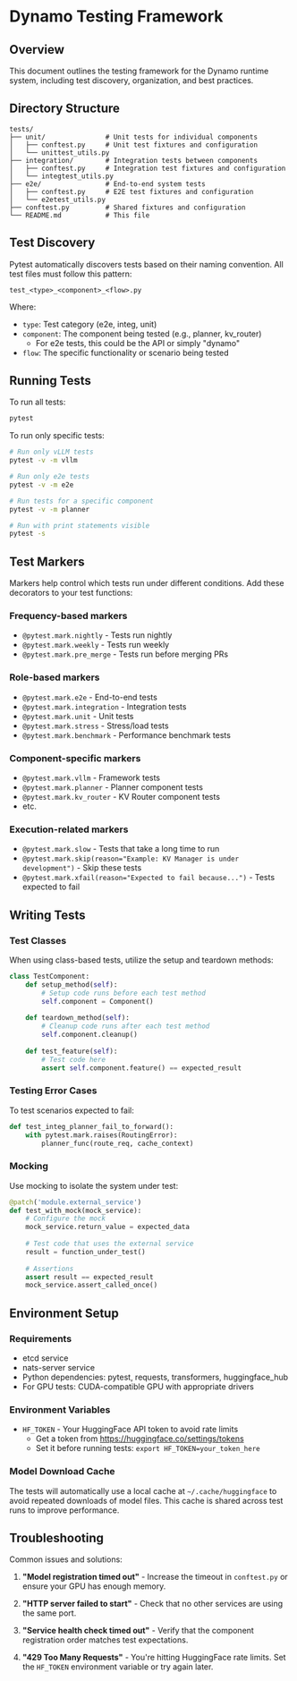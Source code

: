# Dynamo Testing Framework

## Overview

This document outlines the testing framework for the Dynamo runtime system, including test discovery, organization, and best practices.

## Directory Structure

```
tests/
├── unit/               # Unit tests for individual components
│   ├── conftest.py     # Unit test fixtures and configuration
│   └── unittest_utils.py
├── integration/        # Integration tests between components
│   ├── conftest.py     # Integration test fixtures and configuration
│   └── integtest_utils.py
├── e2e/                # End-to-end system tests
│   ├── conftest.py     # E2E test fixtures and configuration
│   └── e2etest_utils.py
├── conftest.py         # Shared fixtures and configuration
└── README.md           # This file
```

## Test Discovery

Pytest automatically discovers tests based on their naming convention. All test files must follow this pattern:

```
test_<type>_<component>_<flow>.py
```

Where:
- `type`: Test category (e2e, integ, unit)
- `component`: The component being tested (e.g., planner, kv_router)
  - For e2e tests, this could be the API or simply "dynamo"
- `flow`: The specific functionality or scenario being tested

## Running Tests

To run all tests:
```bash
pytest
```

To run only specific tests:
```bash
# Run only vLLM tests
pytest -v -m vllm

# Run only e2e tests
pytest -v -m e2e

# Run tests for a specific component
pytest -v -m planner

# Run with print statements visible
pytest -s
```

## Test Markers

Markers help control which tests run under different conditions. Add these decorators to your test functions:

### Frequency-based markers
- `@pytest.mark.nightly` - Tests run nightly
- `@pytest.mark.weekly` - Tests run weekly
- `@pytest.mark.pre_merge` - Tests run before merging PRs

### Role-based markers
- `@pytest.mark.e2e` - End-to-end tests
- `@pytest.mark.integration` - Integration tests
- `@pytest.mark.unit` - Unit tests
- `@pytest.mark.stress` - Stress/load tests
- `@pytest.mark.benchmark` - Performance benchmark tests

### Component-specific markers
- `@pytest.mark.vllm` - Framework tests
- `@pytest.mark.planner` - Planner component tests
- `@pytest.mark.kv_router` - KV Router component tests
- etc.

### Execution-related markers
- `@pytest.mark.slow` - Tests that take a long time to run
- `@pytest.mark.skip(reason="Example: KV Manager is under development")` - Skip these tests
- `@pytest.mark.xfail(reason="Expected to fail because...")` - Tests expected to fail

## Writing Tests

### Test Classes
When using class-based tests, utilize the setup and teardown methods:

```python
class TestComponent:
    def setup_method(self):
        # Setup code runs before each test method
        self.component = Component()
        
    def teardown_method(self):
        # Cleanup code runs after each test method
        self.component.cleanup()
        
    def test_feature(self):
        # Test code here
        assert self.component.feature() == expected_result
```

### Testing Error Cases
To test scenarios expected to fail:

```python
def test_integ_planner_fail_to_forward():
    with pytest.mark.raises(RoutingError):
        planner_func(route_req, cache_context)
```

### Mocking
Use mocking to isolate the system under test:

```python
@patch('module.external_service')
def test_with_mock(mock_service):
    # Configure the mock
    mock_service.return_value = expected_data
    
    # Test code that uses the external service
    result = function_under_test()
    
    # Assertions
    assert result == expected_result
    mock_service.assert_called_once()
```

## Environment Setup

### Requirements
- etcd service
- nats-server service
- Python dependencies: pytest, requests, transformers, huggingface_hub
- For GPU tests: CUDA-compatible GPU with appropriate drivers

### Environment Variables
- `HF_TOKEN` - Your HuggingFace API token to avoid rate limits
  - Get a token from https://huggingface.co/settings/tokens
  - Set it before running tests: `export HF_TOKEN=your_token_here`

### Model Download Cache

The tests will automatically use a local cache at `~/.cache/huggingface` to avoid 
repeated downloads of model files. This cache is shared across test runs to improve performance.

## Troubleshooting

Common issues and solutions:

1. **"Model registration timed out"** - Increase the timeout in `conftest.py` or ensure your GPU has enough memory.

2. **"HTTP server failed to start"** - Check that no other services are using the same port.

3. **"Service health check timed out"** - Verify that the component registration order matches test expectations.

4. **"429 Too Many Requests"** - You're hitting HuggingFace rate limits. Set the `HF_TOKEN` environment variable or try again later.